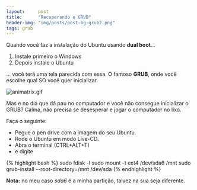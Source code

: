 ```yaml
---
layout:     post
title:      "Recuperando o GRUB"
header-img: "img/posts/post-bg-grub2.png"
tags: grub
---
```


Quando você faz a instalação do Ubuntu usando **dual boot**...

1. Instale primeiro o Windows
2. Depois instale o Ubuntu

... você terá uma tela parecida com essa. O famoso **GRUB**, onde você escolhe qual SO você quer inicializar.

<img src="{{ site.baseurl }}/img/posts/post-bg-grub.png" alt="animatrix.gif">

Mas e no dia que dá pau no computador e você não consegue inicializar o GRUB? Calma, não precisa se desesperar e jogar o computador no lixo.

Faça o seguinte:

* Pegue o pen drive com a imagem do seu Ubuntu.
* Rode o Ubuntu em modo Live-CD.
* Abra o terminal (CTRL+ALT+T)
* e digite

{% highlight bash %}
sudo fdisk -l
sudo mount -t ext4 /dev/sda6 /mnt
sudo grub-install --root-directory=/mnt /dev/sda
{% endhighlight %}

**Nota:** no meu caso *sda6* é a minha partição, talvez na sua seja diferente.
